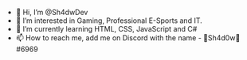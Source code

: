 - 👋 Hi, I’m @Sh4dwDev
- 👀 I’m interested in Gaming, Professional E-Sports and IT.
- 🌱 I’m currently learning HTML, CSS, JavaScript and C#
- 📫 How to reach me, add me on Discord with the name - 🤍Sh4d0w🤍#6969

<!---
Sh4dwDev/Sh4dwDev is a ✨ special ✨ repository because its `README.md` (this file) appears on your GitHub profile.
You can click the Preview link to take a look at your changes.
--->
